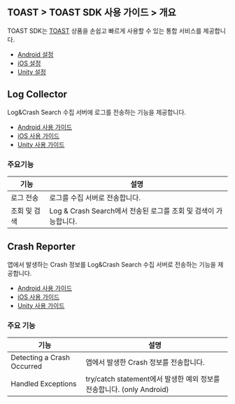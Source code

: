 ## TOAST > TOAST SDK 사용 가이드 > 개요

TOAST SDK는 [TOAST](https://toast.com/) 상품을 손쉽고 빠르게 사용할 수 있는 통합 서비스를 제공합니다.

* [Android 설정](./toast-sdk-logncrash/android)
* [iOS 설정](./toast-sdk-logncrash/ios)
* [Unity 설정](./toast-sdk-logncrash/unity)

## Log Collector

Log&Crash Search 수집 서버에 로그를 전송하는 기능을 제공합니다.

* [Android 사용 가이드](./toast-sdk-logncrash/android/#log-collector)
* [iOS 사용 가이드](./toast-sdk-logncrash/ios/#log-collector)
* [Unity 사용 가이드](./toast-sdk-logncrash/unity/#log-collector)

### 주요기능
| 기능 | 설명 |
| -- | -- |
| 로그 전송 | 로그를 수집 서버로 전송합니다. |
| 조회 및 검색 | Log & Crash Search에서 전송된 로그를 조회 및 검색이 가능합니다. |

## Crash Reporter

앱에서 발생하는 Crash 정보를 Log&Crash Search 수집 서버로 전송하는 기능을 제공합니다.

* [Android 사용 가이드](./toast-sdk-logncrash/android/#crash-reporter)
* [iOS 사용 가이드](./toast-sdk-logncrash/ios/#crash-reporter)
* [Unity 사용 가이드](./toast-sdk-logncrash/unity/#crash-reporter)

### 주요 기능

| 기능 | 설명 |
| -- | -- |
| Detecting a Crash Occurred | 앱에서 발생한 Crash 정보를 전송합니다. |
| Handled Exceptions | try/catch statement에서 발생한 예외 정보를 전송합니다. (only Android)|
